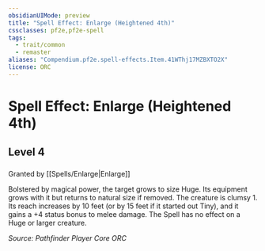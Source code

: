 ```yaml
---
obsidianUIMode: preview
title: "Spell Effect: Enlarge (Heightened 4th)"
cssclasses: pf2e,pf2e-spell
tags:
  - trait/common
  - remaster
aliases: "Compendium.pf2e.spell-effects.Item.41WThj17MZBXTO2X"
license: ORC
---
```

# Spell Effect: Enlarge (Heightened 4th)
## Level 4
### 






Granted by [[Spells/Enlarge|Enlarge]]

Bolstered by magical power, the target grows to size Huge. Its equipment grows with it but returns to natural size if removed. The creature is clumsy 1. Its reach increases by 10 feet (or by 15 feet if it started out Tiny), and it gains a +4 status bonus to melee damage. The Spell has no effect on a Huge or larger creature.

*Source: Pathfinder Player Core*
*ORC*